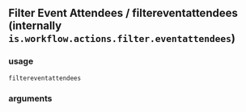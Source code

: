 
## Filter Event Attendees / filtereventattendees (internally `is.workflow.actions.filter.eventattendees`)


### usage
`filtereventattendees `

### arguments

